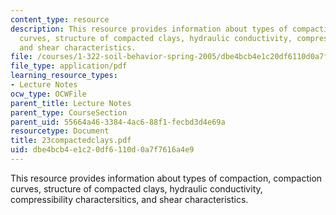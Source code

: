 ```yaml
---
content_type: resource
description: This resource provides information about types of compaction, compaction
  curves, structure of compacted clays, hydraulic conductivity, compressibility charactersitics,
  and shear characteristics.
file: /courses/1-322-soil-behavior-spring-2005/dbe4bcb4e1c20df6110d0a7f7616a4e9_23compactedclays.pdf
file_type: application/pdf
learning_resource_types:
- Lecture Notes
ocw_type: OCWFile
parent_title: Lecture Notes
parent_type: CourseSection
parent_uid: 55664a46-3384-4ac6-88f1-fecbd3d4e69a
resourcetype: Document
title: 23compactedclays.pdf
uid: dbe4bcb4-e1c2-0df6-110d-0a7f7616a4e9
---
```

This resource provides information about types of compaction, compaction curves, structure of compacted clays, hydraulic conductivity, compressibility charactersitics, and shear characteristics.

